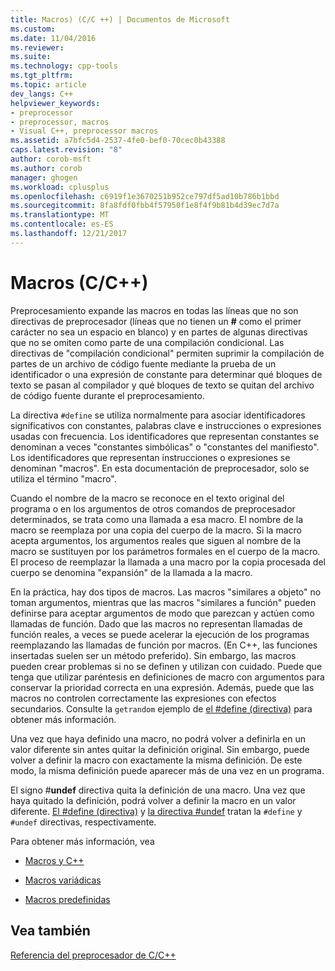 ```yaml
---
title: Macros) (C/C ++) | Documentos de Microsoft
ms.custom: 
ms.date: 11/04/2016
ms.reviewer: 
ms.suite: 
ms.technology: cpp-tools
ms.tgt_pltfrm: 
ms.topic: article
dev_langs: C++
helpviewer_keywords:
- preprocessor
- preprocessor, macros
- Visual C++, preprocessor macros
ms.assetid: a7bfc5d4-2537-4fe0-bef0-70cec0b43388
caps.latest.revision: "8"
author: corob-msft
ms.author: corob
manager: ghogen
ms.workload: cplusplus
ms.openlocfilehash: c6919f1e3670251b952ce797df5ad10b786b1bbd
ms.sourcegitcommit: 8fa8fdf0fbb4f57950f1e8f4f9b81b4d39ec7d7a
ms.translationtype: MT
ms.contentlocale: es-ES
ms.lasthandoff: 12/21/2017
---
```

# <a name="macros-cc"></a>Macros (C/C++)
Preprocesamiento expande las macros en todas las líneas que no son directivas de preprocesador (líneas que no tienen un  **#**  como el primer carácter no sea un espacio en blanco) y en partes de algunas directivas que no se omiten como parte de una compilación condicional. Las directivas de "compilación condicional" permiten suprimir la compilación de partes de un archivo de código fuente mediante la prueba de un identificador o una expresión de constante para determinar qué bloques de texto se pasan al compilador y qué bloques de texto se quitan del archivo de código fuente durante el preprocesamiento.  
  
 La directiva `#define` se utiliza normalmente para asociar identificadores significativos con constantes, palabras clave e instrucciones o expresiones usadas con frecuencia. Los identificadores que representan constantes se denominan a veces "constantes simbólicas" o "constantes del manifiesto". Los identificadores que representan instrucciones o expresiones se denominan "macros". En esta documentación de preprocesador, solo se utiliza el término "macro".  
  
 Cuando el nombre de la macro se reconoce en el texto original del programa o en los argumentos de otros comandos de preprocesador determinados, se trata como una llamada a esa macro. El nombre de la macro se reemplaza por una copia del cuerpo de la macro. Si la macro acepta argumentos, los argumentos reales que siguen al nombre de la macro se sustituyen por los parámetros formales en el cuerpo de la macro. El proceso de reemplazar la llamada a una macro por la copia procesada del cuerpo se denomina "expansión" de la llamada a la macro.  
  
 En la práctica, hay dos tipos de macros. Las macros "similares a objeto" no toman argumentos, mientras que las macros "similares a función" pueden definirse para aceptar argumentos de modo que parezcan y actúen como llamadas de función. Dado que las macros no representan llamadas de función reales, a veces se puede acelerar la ejecución de los programas reemplazando las llamadas de función por macros. (En C++, las funciones insertadas suelen ser un método preferido). Sin embargo, las macros pueden crear problemas si no se definen y utilizan con cuidado. Puede que tenga que utilizar paréntesis en definiciones de macro con argumentos para conservar la prioridad correcta en una expresión. Además, puede que las macros no controlen correctamente las expresiones con efectos secundarios. Consulte la `getrandom` ejemplo de [el #define (directiva)](../preprocessor/hash-define-directive-c-cpp.md) para obtener más información.  
  
 Una vez que haya definido una macro, no podrá volver a definirla en un valor diferente sin antes quitar la definición original. Sin embargo, puede volver a definir la macro con exactamente la misma definición. De este modo, la misma definición puede aparecer más de una vez en un programa.  
  
 El signo #**undef** directiva quita la definición de una macro. Una vez que haya quitado la definición, podrá volver a definir la macro en un valor diferente. [El #define (directiva)](../preprocessor/hash-define-directive-c-cpp.md) y [la directiva #undef](../preprocessor/hash-undef-directive-c-cpp.md) tratan la `#define` y `#undef` directivas, respectivamente.  
  
 Para obtener más información, vea  
  
-   [Macros y C++](../preprocessor/macros-and-cpp.md)  
  
-   [Macros variádicas](../preprocessor/variadic-macros.md)  
  
-   [Macros predefinidas](../preprocessor/predefined-macros.md)  
  
## <a name="see-also"></a>Vea también  
 [Referencia del preprocesador de C/C++](../preprocessor/c-cpp-preprocessor-reference.md)